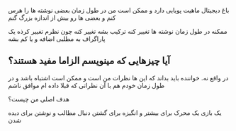 باغ دیجیتال ماهیت پویایی دارد و ممکن است من در طول زمان بعضی نوشته ها را هرس کنم و بعضی ها رو بیش از اندازه بزرگ گنم

ممکنه در طول زمان نوشته ها تغییر کنه
ترکیب بشه
تغییر کنه چون نظرم تغییر کرذه
یک پاراگراف به مطلبی اضافه و یا کم بشه

## آیا چیزهایی که مینویسم الزاما مفید هستند؟
در واقع نه. خواننده باید بداند که این ها نظرات من است و ممکن است اشتباه باشد و در طول زمان خودم هم با آن نظراتی که قبلا داده ام موافق ناشم

هدف اصلی من چیست؟

یک بازی
یک محرک برای بیشتر و انگیزه برای گشتن دنبال مطالب و نوشتن برای دیده شدن